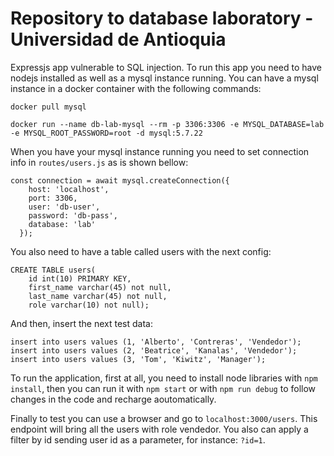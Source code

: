 # Repository to database laboratory - Universidad de Antioquia

Expressjs app vulnerable to SQL injection. To run this app you need to have nodejs installed as well as a mysql instance running. You can have a mysql instance in a docker container with the following commands:

```
docker pull mysql

docker run --name db-lab-mysql --rm -p 3306:3306 -e MYSQL_DATABASE=lab -e MYSQL_ROOT_PASSWORD=root -d mysql:5.7.22
```

When you have your mysql instance running you need to set connection info in ```routes/users.js``` as is shown bellow:
```
const connection = await mysql.createConnection({
    host: 'localhost',
    port: 3306,
    user: 'db-user',
    password: 'db-pass',
    database: 'lab'
  });
```

You also need to have a table called users with the next config: 
```
CREATE TABLE users(
	id int(10) PRIMARY KEY,
    first_name varchar(45) not null,
	last_name varchar(45) not null,
    role varchar(10) not null);
```

And then, insert the next test data:
```
insert into users values (1, 'Alberto', 'Contreras', 'Vendedor');
insert into users values (2, 'Beatrice', 'Kanalas', 'Vendedor');
insert into users values (3, 'Tom', 'Kiwitz', 'Manager');
```

To run the application, first at all, you need to install node libraries with ```npm install```, then you can run it with ```npm start``` or with ```npm run debug``` to follow changes in the code and recharge aoutomatically.

Finally to test you can use a browser and go to ```localhost:3000/users```. This endpoint will bring all the users with role vendedor. You also can apply a filter by id sending user id as a parameter, for instance: ```?id=1```.  
